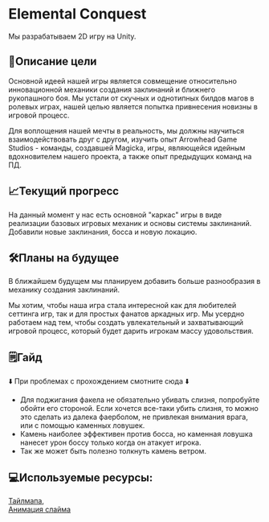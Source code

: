 # Elemental Conquest

Мы разрабатываем 2D игру на Unity.

## 🎯Описание цели

Основной идеей нашей игры является совмещение относительно инновационной механики создания заклинаний и ближнего рукопашного боя. Мы устали от скучных и однотипных билдов магов в ролевых играх, нашей целью является попытка привнесения новизны в игровой процесс.

Для воплощения нашей мечты в реальность, мы должны научиться взаимодействовать друг с другом, изучить опыт Arrowhead Game Studios - команды, создавшей Magicka, игры, являющейся идейным вдохновителем нашего проекта, а также опыт предыдущих команд на ПД.

## 📈Текущий прогресс

На данный момент у нас есть основной "каркас" игры в виде реализации базовых игровых механик и основы системы заклинаний. Добавили новые заклинания, босса и новую локацию.

## 🛠️Планы на будущее

В ближайшем будущем мы планируем добавить больше разнообразия в механику создания заклинаний.

Мы хотим, чтобы наша игра стала интересной как для любителей сеттинга игр, так и для простых фанатов аркадных игр. Мы усердно работаем над тем, чтобы создать увлекательный и захватывающий игровой процесс, который будет дарить игрокам массу удовольствия.

## 🗒Гайд

⬇️ При проблемах с прохождением смотните сюда ⬇️
 * Для поджигания факела не обязательно убивать слизня, попробуйте обойти его стороной. Если хочется все-таки убить слизня, то можно это сделать из далека фаерболом, не привлекая внимания врага, или с помощью каменных ловушек.
 * Камень наиболее эффективен против босса, но каменная ловушка нанесет урон боссу только когда он атакует игрока. 
 * Так же может быть полезно толкнуть камень ветром.


## 💻Используемые ресурсы:
[Тайлмапa](https://assetstore.unity.com/packages/2d/environments/pixel-art-top-down-basic-187605),  
[Aнимация слайма](https://craftpix.net/freebies/free-slime-sprite-sheets-pixel-art/)